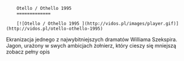 
        Otello / Othello 1995 
        =============
        
        [![Otello / Othello 1995 ](http://vidos.pl/images/player.gif)](http://vidos.pl/otello-othello-1995)
        
        
 Ekranizacja jednego z najwybitniejszych dramatów Williama Szekspira. Jagon, urażony w swych ambicjach żołnierz, który cieszy się mniejszą zobacz pełny opis
    